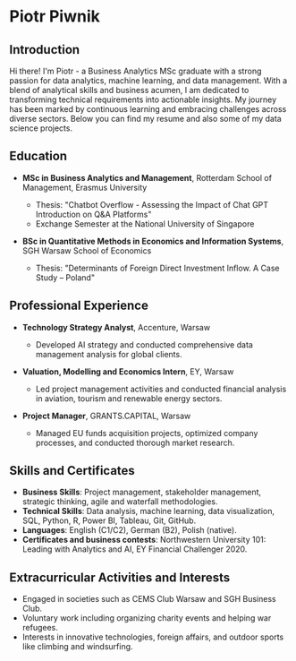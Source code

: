 # Piotr Piwnik

## Introduction
Hi there! I'm Piotr - a Business Analytics MSc graduate with a strong passion for data analytics, machine learning, and data management. With a blend of analytical skills and business acumen, I am dedicated to transforming technical requirements into actionable insights. My journey has been marked by continuous learning and embracing challenges across diverse sectors. Below you can find my resume and also some of my data science projects. 

## Education
- **MSc in Business Analytics and Management**, Rotterdam School of Management, Erasmus University 
  - Thesis: "Chatbot Overflow - Assessing the Impact of Chat GPT Introduction on Q&A Platforms"
  - Exchange Semester at the National University of Singapore

- **BSc in Quantitative Methods in Economics and Information Systems**, SGH Warsaw School of Economics 
  - Thesis: "Determinants of Foreign Direct Investment Inflow. A Case Study – Poland"

## Professional Experience
- **Technology Strategy Analyst**, Accenture, Warsaw
  - Developed AI strategy and conducted comprehensive data management analysis for global clients.

- **Valuation, Modelling and Economics Intern**, EY, Warsaw
  - Led project management activities and conducted financial analysis in aviation, tourism and renewable energy sectors.

- **Project Manager**, GRANTS.CAPITAL, Warsaw
  - Managed EU funds acquisition projects, optimized company processes, and conducted thorough market research.

## Skills and Certificates
- **Business Skills**: Project management, stakeholder management, strategic thinking, agile and waterfall methodologies.
- **Technical Skills**: Data analysis, machine learning, data visualization, SQL, Python, R, Power BI, Tableau, Git, GitHub.
- **Languages**: English (C1/C2), German (B2), Polish (native).
- **Certificates and business contests**: Northwestern University 101: Leading with Analytics and AI, EY Financial Challenger 2020.

## Extracurricular Activities and Interests
- Engaged in societies such as CEMS Club Warsaw and SGH Business Club.
- Voluntary work including organizing charity events and helping war refugees.
- Interests in innovative technologies, foreign affairs, and outdoor sports like climbing and windsurfing.
